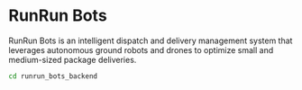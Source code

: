 # RunRun Bots
RunRun Bots is an intelligent dispatch and delivery management system that leverages autonomous ground robots and drones to optimize small and medium-sized package deliveries.

```bash
cd runrun_bots_backend
```
